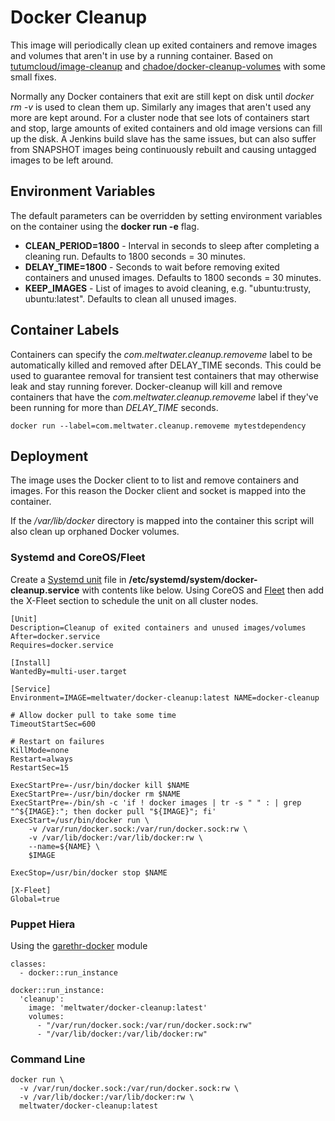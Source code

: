 # Docker Cleanup
This image will periodically clean up exited containers and remove images and volumes that aren't in use by a 
running container. Based on [tutumcloud/image-cleanup](https://github.com/tutumcloud/image-cleanup) and 
[chadoe/docker-cleanup-volumes](https://github.com/chadoe/docker-cleanup-volumes) with some small fixes.

Normally any Docker containers that exit are still kept on disk until *docker rm -v* is used to clean 
them up. Similarly any images that aren't used any more are kept around. For a cluster node that see 
lots of containers start and stop, large amounts of exited containers and old image versions can fill 
up the disk. A Jenkins build slave has the same issues, but can also suffer from SNAPSHOT images being 
continuously rebuilt and causing untagged <none> images to be left around.

## Environment Variables
The default parameters can be overridden by setting environment variables on the container using the **docker run -e** flag.

 * **CLEAN_PERIOD=1800** - Interval in seconds to sleep after completing a cleaning run. Defaults to 1800 seconds = 30 minutes.
 * **DELAY_TIME=1800** - Seconds to wait before removing exited containers and unused images. Defaults to 1800 seconds = 30 minutes.
 * **KEEP_IMAGES** - List of images to avoid cleaning, e.g. "ubuntu:trusty, ubuntu:latest". Defaults to clean all unused images.

## Container Labels
Containers can specify the *com.meltwater.cleanup.removeme* label to be automatically killed and removed
after DELAY_TIME seconds. This could be used to guarantee removal for transient test containers that may
otherwise leak and stay running forever. Docker-cleanup will kill and remove containers that have the
*com.meltwater.cleanup.removeme* label if they've been running for more than *DELAY_TIME* seconds.

```
docker run --label=com.meltwater.cleanup.removeme mytestdependency
```

## Deployment
The image uses the Docker client to to list and remove containers and images. For this reason the Docker client and socket is mapped into the container.

If the */var/lib/docker* directory is mapped into the container this script will also clean up orphaned Docker volumes.

### Systemd and CoreOS/Fleet

Create a [Systemd unit](http://www.freedesktop.org/software/systemd/man/systemd.unit.html) file 
in **/etc/systemd/system/docker-cleanup.service** with contents like below. Using CoreOS and
[Fleet](https://coreos.com/docs/launching-containers/launching/fleet-unit-files/) then
add the X-Fleet section to schedule the unit on all cluster nodes.

```
[Unit]
Description=Cleanup of exited containers and unused images/volumes
After=docker.service
Requires=docker.service

[Install]
WantedBy=multi-user.target

[Service]
Environment=IMAGE=meltwater/docker-cleanup:latest NAME=docker-cleanup

# Allow docker pull to take some time
TimeoutStartSec=600

# Restart on failures
KillMode=none
Restart=always
RestartSec=15

ExecStartPre=-/usr/bin/docker kill $NAME
ExecStartPre=-/usr/bin/docker rm $NAME
ExecStartPre=-/bin/sh -c 'if ! docker images | tr -s " " : | grep "^${IMAGE}:"; then docker pull "${IMAGE}"; fi'
ExecStart=/usr/bin/docker run \
    -v /var/run/docker.sock:/var/run/docker.sock:rw \
    -v /var/lib/docker:/var/lib/docker:rw \
    --name=${NAME} \
    $IMAGE

ExecStop=/usr/bin/docker stop $NAME

[X-Fleet]
Global=true
```



### Puppet Hiera

Using the [garethr-docker](https://github.com/garethr/garethr-docker) module

```
classes:
  - docker::run_instance

docker::run_instance:
  'cleanup':
    image: 'meltwater/docker-cleanup:latest'
    volumes:
      - "/var/run/docker.sock:/var/run/docker.sock:rw"
      - "/var/lib/docker:/var/lib/docker:rw"
```

### Command Line
```
docker run \
  -v /var/run/docker.sock:/var/run/docker.sock:rw \
  -v /var/lib/docker:/var/lib/docker:rw \
  meltwater/docker-cleanup:latest
```
